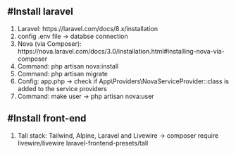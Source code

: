 #Install laravel
---
<ol>
    <li>Laravel: https://laravel.com/docs/8.x/installation</li>
    <li>config .env file -> databse connection</li>
    <li>Nova (via Composer): https://nova.laravel.com/docs/3.0/installation.html#installing-nova-via-composer</li>
    <li>Command: php artisan nova:install</li>
    <li>Command: php artisan migrate</li>
    <li>Config: app.php -> check if App\Providers\NovaServiceProvider::class is added to the service providers</li>
    <li>Command: make user -> php artisan nova:user</li>
</ol>

#Install front-end
---  
<ol>
    <li>Tall stack: Tailwind, Alpine, Laravel and Livewire -> composer require livewire/livewire laravel-frontend-presets/tall</li>
</ol>
